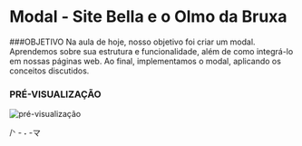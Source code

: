 # Modal - Site Bella e o Olmo da Bruxa 

###OBJETIVO 
Na aula de hoje, nosso objetivo foi criar um modal. Aprendemos sobre sua estrutura e funcionalidade, além de como integrá-lo em nossas páginas web. Ao final, implementamos o modal, aplicando os conceitos discutidos.

### PRÉ-VISUALIZAÇÃO
![pré-visualização](https://github.com/user-attachments/assets/63f61a69-87e2-472d-ac8e-266df1ec23b5)

/ᐠ - ˕ -マ⁩
